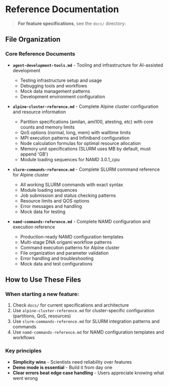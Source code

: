 # Reference Documentation

> **For feature specifications**, see the `docs/` directory:

## File Organization

### Core Reference Documents

- **`agent-development-tools.md`** - Tooling and infrastructure for AI-assisted development
  - Testing infrastructure setup and usage
  - Debugging tools and workflows
  - Mock data management patterns
  - Development environment configuration

- **`alpine-cluster-reference.md`** - Complete Alpine cluster configuration and resource information
  - Partition specifications (amilan, ami100, atesting, etc) with core counts and memory limits
  - QoS options (normal, long, mem) with walltime limits
  - MPI execution patterns and Infiniband configuration
  - Node calculation formulas for optimal resource allocation
  - Memory unit specifications (SLURM uses MB by default, must append 'GB')
  - Module loading sequences for NAMD 3.0.1_cpu

- **`slurm-commands-reference.md`** - Complete SLURM command reference for Alpine cluster
  - All working SLURM commands with exact syntax
  - Module loading sequences
  - Job submission and status checking patterns
  - Resource limits and QOS options
  - Error messages and handling
  - Mock data for testing

- **`namd-commands-reference.md`** - Complete NAMD configuration and execution reference
  - Production-ready NAMD configuration templates
  - Multi-stage DNA origami workflow patterns
  - Command execution patterns for Alpine cluster
  - File organization and parameter validation
  - Error handling and troubleshooting
  - Mock data and test configurations

## How to Use These Files

### When starting a new feature:
1. Check `docs/` for current specifications and architecture
2. Use `alpine-cluster-reference.md` for cluster-specific configuration (partitions, QoS, resources)
3. Use `slurm-commands-reference.md` for SLURM integration patterns and commands
4. Use `namd-commands-reference.md` for NAMD configuration templates and workflows

### Key principles
- **Simplicity wins** - Scientists need reliability over features
- **Demo mode is essential** - Build it from day one
- **Clear errors beat edge case handling** - Users appreciate knowing what went wrong
